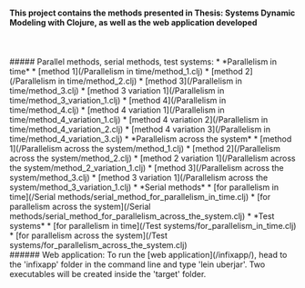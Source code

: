 #### This project contains the methods presented in Thesis: Systems Dynamic Modeling with Clojure, as well as the web application developed 
<br>
<br>
##### Parallel methods, serial methods, test systems:
* *Parallelism in time*
    * [method 1](/Parallelism in time/method_1.clj)
    * [method 2](/Parallelism in time/method_2.clj)
    * [method 3](/Parallelism in time/method_3.clj)
    * [method 3 variation 1](/Parallelism in time/method_3_variation_1.clj)
    * [method 4](/Parallelism in time/method_4.clj)
    * [method 4 variation 1](/Parallelism in time/method_4_variation_1.clj)
    * [method 4 variation 2](/Parallelism in time/method_4_variation_2.clj)
    * [method 4 variation 3](/Parallelism in time/method_4_variation_3.clj)
* *Parallelism across the system*
    * [method 1](/Parallelism across the system/method_1.clj)
    * [method 2](/Parallelism across the system/method_2.clj)
    * [method 2 variation 1](/Parallelism across the system/method_2_variation_1.clj)
    * [method 3](/Parallelism across the system/method_3.clj)
    * [method 3 variation 1](/Parallelism across the system/method_3_variation_1.clj) 
*  *Serial methods*
    * [for parallelism in time](/Serial methods/serial_method_for_parallelism_in_time.clj)
    * [for parallelism across the system](/Serial methods/serial_method_for_parallelism_across_the_system.clj)
* *Test systems*
    * [for parallelism in time](/Test systems/for_parallelism_in_time.clj)
    * [for parallelism across the system](/Test systems/for_parallelism_across_the_system.clj)

<br>
###### Web application:
To run the [web application](/infixapp/), head to the 'infixapp' folder in the command line and type 'lein uberjar'. Two executables will be created inside the 'target' folder.